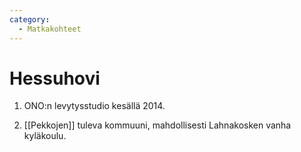 ```yaml
---
category:
  - Matkakohteet
---
```


# Hessuhovi

1. ONO:n levytysstudio kesällä 2014.

2. [[Pekkojen]] tuleva kommuuni, mahdollisesti Lahnakosken vanha kyläkoulu.